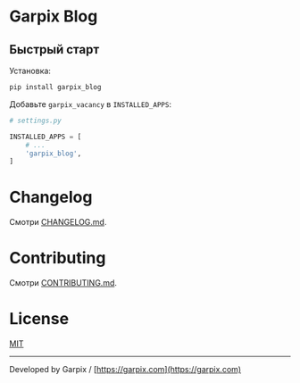# Garpix Blog


## Быстрый старт

Установка:

```bash
pip install garpix_blog
```

Добавьте `garpix_vacancy` в `INSTALLED_APPS`:

```python
# settings.py

INSTALLED_APPS = [
    # ...
    'garpix_blog',
]
```


# Changelog

Смотри [CHANGELOG.md](CHANGELOG.md).

# Contributing

Смотри [CONTRIBUTING.md](CONTRIBUTING.md).

# License

[MIT](LICENSE)

---

Developed by Garpix / [https://garpix.com](https://garpix.com)